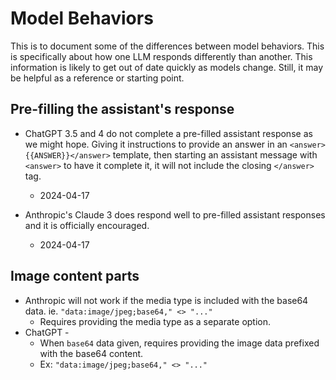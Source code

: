 # Model Behaviors

This is to document some of the differences between model behaviors. This is specifically about how one LLM responds differently than another. This information is likely to get out of date quickly as models change. Still, it may be helpful as a reference or starting point.

## Pre-filling the assistant's response

- ChatGPT 3.5 and 4 do not complete a pre-filled assistant response as we might hope. Giving it instructions to provide an answer in an `<answer>{{ANSWER}}</answer>` template, then starting an assistant message with `<answer>` to have it complete it, it will not include the closing `</answer>` tag.
  - 2024-04-17

- Anthropic's Claude 3 does respond well to pre-filled assistant responses and it is officially encouraged.
  - 2024-04-17

## Image content parts

- Anthropic will not work if the media type is included with the base64 data. ie. `"data:image/jpeg;base64," <> "..."`
  - Requires providing the media type as a separate option.
- ChatGPT -
  - When `base64` data given, requires providing the image data prefixed with the base64 content.
  - Ex: `"data:image/jpeg;base64," <> "..."`
